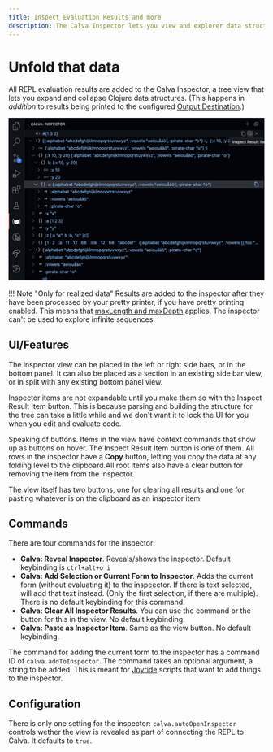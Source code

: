```yaml
---
title: Inspect Evaluation Results and more
description: The Calva Inspector lets you view and explorer data structures in a tree view.
---
```


# Unfold that data

All REPL evaluation results are added to the Calva Inspector, a tree view that lets you expand and collapse Clojure data structures. (This happens in _addition_ to results being printed to the configured [Output Destination](output.md).)

![The Calva Inspector](images/inspector/inspector-view.png)

!!! Note "Only for realized data"
    Results are added to the inspector after they have been processed by your pretty printer, if you have pretty printing enabled. This means that [maxLength and maxDepth](pprint.md#configuration) applies. The inspector can't be used to explore infinite sequences.

## UI/Features

The inspector view can be placed in the left or right side bars, or in the bottom panel. It can also be placed as a section in an existing side bar view, or in split with any existing bottom panel view.

Inspector items are not expandable until you make them so with the Inspect Result Item button. This is because parsing and building the structure for the tree can take a little while and we don't want it to lock the UI for you when you edit and evaluate code.

Speaking of buttons. Items in the view have context commands that show up as buttons on hover. The Inspect Result Item button is one of them. All rows in the inspector have a **Copy** button, letting you copy the data at any folding level to the clipboard.All root items also have a clear button for removing the item from the inspector.

The view itself has two buttons, one for clearing all results and one for pasting whatever is on the clipboard as an inspector item.

## Commands

There are four commands for the inspector:

* **Calva: Reveal Inspector**. Reveals/shows the inspector. Default keybinding is `ctrl+alt+o i`
* **Calva: Add Selection or Current Form to Inspector**. Adds the current form (without evaluating it) to the inspeector. If there is text selected, will add that text instead. (Only the first selection, if there are multiple). There is no default keybinding for this command.
* **Calva: Clear All Inspector Results**. You can use the command or the button for this in the view. No default keybinding.
* **Calva: Paste as Inspector Item**. Same as the view button. No default keybinding.

The command for adding the current form to the inspector has a command ID of `calva.addToInspector`. The command takes an optional argument, a string to be added. This is meant for [Joyride](https://github.com/BetterThanTomorrow/joyride) scripts that want to add things to the inspector.

## Configuration

There is only one setting for the inspector: `calva.autoOpenInspector` controls wether the view is revealed as part of connecting the REPL to Calva. It defaults to `true`.
